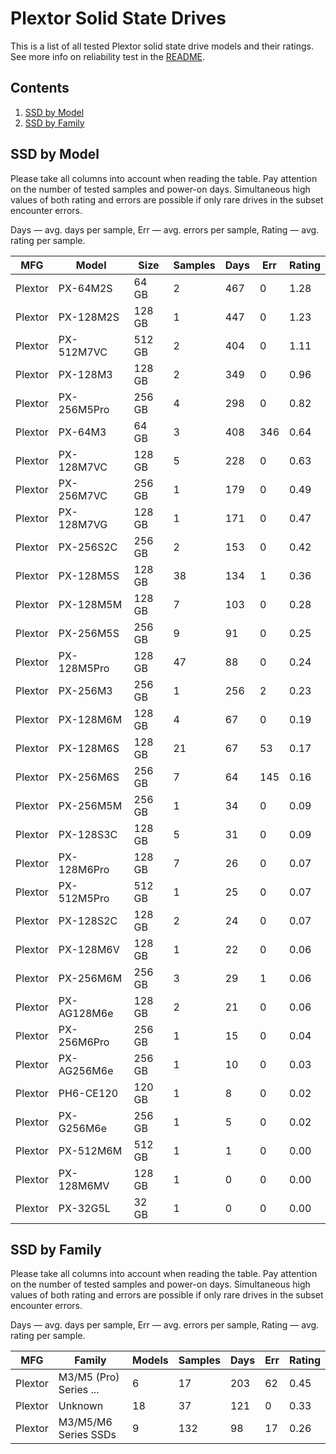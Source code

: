 Plextor Solid State Drives
==========================

This is a list of all tested Plextor solid state drive models and their ratings. See
more info on reliability test in the [README](https://github.com/linuxhw/SMART).

Contents
--------

1. [ SSD by Model  ](#ssd-by-model)
2. [ SSD by Family ](#ssd-by-family)

SSD by Model
------------

Please take all columns into account when reading the table. Pay attention on the
number of tested samples and power-on days. Simultaneous high values of both rating
and errors are possible if only rare drives in the subset encounter errors.

Days   — avg. days per sample,
Err    — avg. errors per sample,
Rating — avg. rating per sample.

| MFG       | Model              | Size   | Samples | Days  | Err   | Rating |
|-----------|--------------------|--------|---------|-------|-------|--------|
| Plextor   | PX-64M2S           | 64 GB  | 2       | 467   | 0     | 1.28   |
| Plextor   | PX-128M2S          | 128 GB | 1       | 447   | 0     | 1.23   |
| Plextor   | PX-512M7VC         | 512 GB | 2       | 404   | 0     | 1.11   |
| Plextor   | PX-128M3           | 128 GB | 2       | 349   | 0     | 0.96   |
| Plextor   | PX-256M5Pro        | 256 GB | 4       | 298   | 0     | 0.82   |
| Plextor   | PX-64M3            | 64 GB  | 3       | 408   | 346   | 0.64   |
| Plextor   | PX-128M7VC         | 128 GB | 5       | 228   | 0     | 0.63   |
| Plextor   | PX-256M7VC         | 256 GB | 1       | 179   | 0     | 0.49   |
| Plextor   | PX-128M7VG         | 128 GB | 1       | 171   | 0     | 0.47   |
| Plextor   | PX-256S2C          | 256 GB | 2       | 153   | 0     | 0.42   |
| Plextor   | PX-128M5S          | 128 GB | 38      | 134   | 1     | 0.36   |
| Plextor   | PX-128M5M          | 128 GB | 7       | 103   | 0     | 0.28   |
| Plextor   | PX-256M5S          | 256 GB | 9       | 91    | 0     | 0.25   |
| Plextor   | PX-128M5Pro        | 128 GB | 47      | 88    | 0     | 0.24   |
| Plextor   | PX-256M3           | 256 GB | 1       | 256   | 2     | 0.23   |
| Plextor   | PX-128M6M          | 128 GB | 4       | 67    | 0     | 0.19   |
| Plextor   | PX-128M6S          | 128 GB | 21      | 67    | 53    | 0.17   |
| Plextor   | PX-256M6S          | 256 GB | 7       | 64    | 145   | 0.16   |
| Plextor   | PX-256M5M          | 256 GB | 1       | 34    | 0     | 0.09   |
| Plextor   | PX-128S3C          | 128 GB | 5       | 31    | 0     | 0.09   |
| Plextor   | PX-128M6Pro        | 128 GB | 7       | 26    | 0     | 0.07   |
| Plextor   | PX-512M5Pro        | 512 GB | 1       | 25    | 0     | 0.07   |
| Plextor   | PX-128S2C          | 128 GB | 2       | 24    | 0     | 0.07   |
| Plextor   | PX-128M6V          | 128 GB | 1       | 22    | 0     | 0.06   |
| Plextor   | PX-256M6M          | 256 GB | 3       | 29    | 1     | 0.06   |
| Plextor   | PX-AG128M6e        | 128 GB | 2       | 21    | 0     | 0.06   |
| Plextor   | PX-256M6Pro        | 256 GB | 1       | 15    | 0     | 0.04   |
| Plextor   | PX-AG256M6e        | 256 GB | 1       | 10    | 0     | 0.03   |
| Plextor   | PH6-CE120          | 120 GB | 1       | 8     | 0     | 0.02   |
| Plextor   | PX-G256M6e         | 256 GB | 1       | 5     | 0     | 0.02   |
| Plextor   | PX-512M6M          | 512 GB | 1       | 1     | 0     | 0.00   |
| Plextor   | PX-128M6MV         | 128 GB | 1       | 0     | 0     | 0.00   |
| Plextor   | PX-32G5L           | 32 GB  | 1       | 0     | 0     | 0.00   |

SSD by Family
-------------

Please take all columns into account when reading the table. Pay attention on the
number of tested samples and power-on days. Simultaneous high values of both rating
and errors are possible if only rare drives in the subset encounter errors.

Days   — avg. days per sample,
Err    — avg. errors per sample,
Rating — avg. rating per sample.

| MFG       | Family                 | Models | Samples | Days  | Err   | Rating |
|-----------|------------------------|--------|---------|-------|-------|--------|
| Plextor   | M3/M5 (Pro) Series ... | 6      | 17      | 203   | 62    | 0.45   |
| Plextor   | Unknown                | 18     | 37      | 121   | 0     | 0.33   |
| Plextor   | M3/M5/M6 Series SSDs   | 9      | 132     | 98    | 17    | 0.26   |
